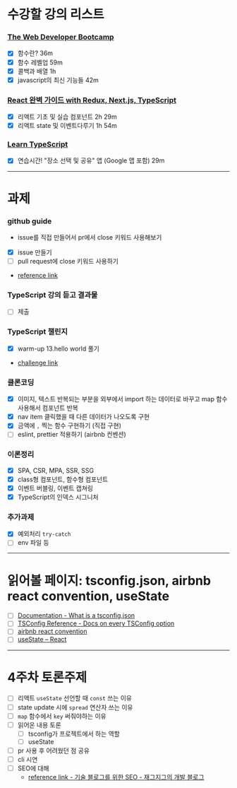# 수강할 강의 리스트

### [The Web Developer Bootcamp](https://www.udemy.com/course/the-web-developer-bootcamp-2021-korea/)

- [x] 함수란? 36m
- [x] 함수 레벨업 59m
- [x] 콜백과 배열 1h
- [x] javascript의 최신 기능들 42m

### [React 완벽 가이드 with Redux, Next.js, TypeScript](https://www.udemy.com/course/best-react/?utm_medium=udemyads&utm_source=wj-krweb&utm_campaign=udemykorea_course&utm_content=best-react&utm_term=230216)

- [x] 리액트 기초 및 실습 컴포넌트 2h 29m
- [x] 리액트 state 및 이벤트다루기 1h 54m

### [Learn TypeScript](https://www.udemy.com/course/best-typescript-21/?utm_medium=udemyads&utm_source=wj-krweb&utm_campaign=udemykorea_course&utm_content=best-typescript-21&utm_term=202111)

- [x] 연습시간! "장소 선택 및 공유" 앱 (Google 맵 포함) 29m

---

# 과제

### github guide

- issue를 직접 만들어서 pr에서 close 키워드 사용해보기
- [x] issue 만들기
- [ ] pull request에 close 키워드 사용하기
- [reference link](https://yeoonjae.tistory.com/entry/Project-Github-PR-merge-%EC%8B%9C-issue-%EC%9E%90%EB%8F%99-close-%EB%B0%A9%EB%B2%95)

### TypeScript 강의 듣고 결과물

- [ ] 제출

### TypeScript 챌린지

- [x] warm-up 13.hello world 풀기
- [challenge link](https://github.com/type-challenges/type-challenges/blob/main/README.ko.md)

### 클론코딩

- [x] 이미지, 텍스트 반복되는 부분을 외부에서 import 하는 데이터로 바꾸고 map 함수 사용해서 컴포넌트 반복
- [x] nav item 클릭했을 때 다른 데이터가 나오도록 구현
- [x] 금액에 `,` 찍는 함수 구현하기 (직접 구현)
- [ ] eslint, prettier 적용하기 (airbnb 컨벤션)

### 이론정리

- [x] SPA, CSR, MPA, SSR, SSG
- [x] class형 컴포넌트, 함수형 컴포넌트
- [x] 이벤트 버블링, 이벤트 캡쳐링
- [x] TypeScript의 인덱스 시그니처

### 추가과제

- [x] 예외처리 `try-catch`
- [ ] env 파일 등

---

# 읽어볼 페이지: tsconfig.json, airbnb react convention, useState

- [ ] [Documentation - What is a tsconfig.json](https://www.typescriptlang.org/ko/docs/handbook/tsconfig-json.html)
- [ ] [TSConfig Reference - Docs on every TSConfig option](https://www.typescriptlang.org/ko/tsconfig)
- [ ] [airbnb react convention](https://github.com/airbnb/javascript/tree/master/react)
- [ ] [useState – React](https://react.dev/reference/react/useState)

---

# 4주차 토론주제

- [ ] 리액트 `useState` 선언할 때 `const` 쓰는 이유
- [ ] state update 시에 `spread` 연산자 쓰는 이유
- [ ] `map` 함수에서 `key` 써줘야하는 이유
- [ ] 읽어온 내용 토론
  - [ ] tsconfig가 프로젝트에서 하는 역할
  - [ ] useState
- [ ] pr 사용 후 어려웠던 점 공유
- [ ] cli 시연
- [ ] SEO에 대해
  - [reference link - 기술 블로그를 위한 SEO - 재그지그의 개발 블로그](https://wormwlrm.github.io/2023/05/07/SEO-for-Technical-Blog.html?utm_campaign=asb&utm_medium=blog&utm_source=awesome-blogs.petabytes.org)
